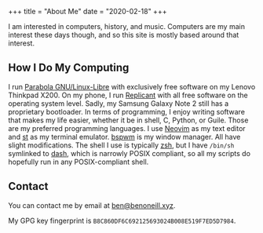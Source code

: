 +++
title = "About Me"
date = "2020-02-18"
+++

I am interested in computers, history, and music. Computers are my
main interest these days though, and so this site is mostly based
around that interest.

## How I Do My Computing

I run [Parabola GNU/Linux-Libre](https://parabola.nu) with exclusively
free software on my Lenovo Thinkpad X200. On my phone, I run
[Replicant](https://replicant.us) with all free software on the
operating system level. Sadly, my Samsung Galaxy Note 2 still has a
proprietary bootloader. In terms of programming, I enjoy writing
software that makes my life easier, whether it be in shell, C, Python,
or Guile. Those are my preferred programming languages. I use
[Neovim](https://neovim.io) as my text editor and
[st](https://st.suckless.org) as my terminal emulator.
[bspwm](https://github.com/baskerville/bspwm) is my window manager.
All have slight modifications. The shell I use is typically
[zsh](https://www.zsh.org/), but I have `/bin/sh` symlinked to
[dash](http://gondor.apana.org.au/~herbert/dash/), which is narrowly
POSIX compliant, so all my scripts do hopefully run in any
POSIX-compliant shell.

## Contact

You can contact me by email at
[ben@benoneill.xyz](mailto:ben@benoneill.xyz).

My GPG key fingerprint is `B8C860DF6C692125693024B008E519F7ED5D7984`.
